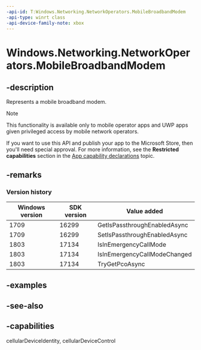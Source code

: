 ```yaml
---
-api-id: T:Windows.Networking.NetworkOperators.MobileBroadbandModem
-api-type: winrt class
-api-device-family-note: xbox
---
```


<!-- Class syntax.
public class MobileBroadbandModem : Windows.Networking.NetworkOperators.IMobileBroadbandModem
-->

# Windows.Networking.NetworkOperators.MobileBroadbandModem

## -description
Represents a mobile broadband modem.

> [!NOTE]
> This functionality is available only to mobile operator apps and UWP apps given privileged access by mobile network operators.
> 
> If you want to use this API and publish your app to the Microsoft Store, then you'll need special approval. For more information, see the **Restricted capabilities** section in the [App capability declarations](/windows/uwp/packaging/app-capability-declarations#restricted-capabilities) topic. 

## -remarks

### Version history

| Windows version | SDK version | Value added |
| -- | -- | -- |
| 1709 | 16299 | GetIsPassthroughEnabledAsync |
| 1709 | 16299 | SetIsPassthroughEnabledAsync |
| 1803 | 17134 | IsInEmergencyCallMode |
| 1803 | 17134 | IsInEmergencyCallModeChanged |
| 1803 | 17134 | TryGetPcoAsync |

## -examples

## -see-also

## -capabilities
cellularDeviceIdentity, cellularDeviceControl
